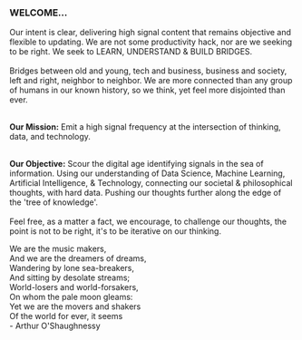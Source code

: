 ### WELCOME...

Our intent is clear, delivering high signal content that remains objective and flexible to updating. We are not some productivity hack, nor are we seeking to be right. We seek to LEARN, UNDERSTAND & BUILD BRIDGES. 
<br>
<br>
Bridges between old and young, tech and business, business and society, left and right, neighbor to neighbor. We are more connected than any group of humans in our known history, so we think, yet feel more disjointed than ever.
<br>
<br>

**Our Mission:**
Emit a high signal frequency at the intersection of thinking, data, and technology. 
<br>
<br>

**Our Objective:**
Scour the digital age identifying signals in the sea of information. Using our understanding of Data Science, Machine Learning, Artificial Intelligence,  & Technology, connecting our societal & philosophical thoughts, with hard data. Pushing our thoughts further along the edge of the 'tree of knowledge'.
<br>
<br>
Feel free, as a matter a fact, we encourage, to challenge our thoughts, the point is not to be right, it's to be iterative on our thinking. 


We are the music makers,\
    And we are the dreamers of dreams,\
Wandering by lone sea-breakers,\
    And sitting by desolate streams;\
World-losers and world-forsakers,\
    On whom the pale moon gleams:\
Yet we are the movers and shakers\
    Of the world for ever, it seems\
                         - Arthur O'Shaughnessy

